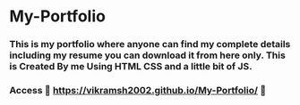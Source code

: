 # My-Portfolio
### This is my portfolio where anyone can find my complete details including my resume you can download it from here only. This is Created By me Using HTML CSS and a little bit of JS.
### Access 🚀 https://vikramsh2002.github.io/My-Portfolio/ 🚀

